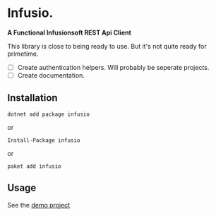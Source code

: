 # Infusio. 
**A Functional Infusionsoft REST Api Client**

This library is close to being ready to use. But it's not quite ready for primetime.

- [ ] Create authentication helpers. Will probably be seperate projects.
- [ ] Create documentation.

## Installation
`dotnet add package infusio`

or

`Install-Package infusio`

or

`paket add infusio`

## Usage
See the [demo project](src/Demo/Program.cs#L25)
